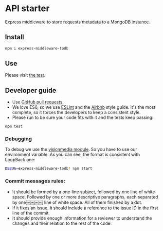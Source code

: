 # API starter

Express middleware to store requests metadata to a MongoDB instance.


## Install
```sh
npm i express-middleware-todb
```


## Use

Please visit [the test](./test/index.js).


## Developer guide

- Use [GitHub pull requests](https://help.github.com/articles/using-pull-requests).
- We love ES6, so we use [ESLint](http://eslint.org/) and the [Airbnb](https://github.com/airbnb/javascript) style guide. It's the most complete, so it forces the developers to keep a consistent style.
- Please run to be sure your code fits with it and the tests keep passing:
```sh
npm test
```

### Debugging
To debug we use the [visionmedia module](alendar.google.com/calendar). So you have to use our environment variable. As you can see, the format is consistent with LoopBack one:
```sh
DEBUG=express-middleware-todb* npm start
```

### Commit messages rules:
- It should be formed by a one-line subject, followed by one line of white space. Followed by one or more descriptive paragraphs, each separated by one￼￼￼￼ line of white space. All of them finished by a dot.
- If it fixes an issue, it should include a reference to the issue ID in the first line of the commit.
- It should provide enough information for a reviewer to understand the changes and their relation to the rest of the code.
